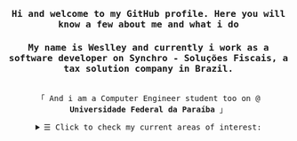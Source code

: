 <h3 align="center"><samp>Hi and welcome to my GitHub profile. Here you will know a few about me and what i do</samp><h3>
<h3 align="center"><samp><p>My name is Weslley and currently i work as a software developer on Synchro - Soluções Fiscais, a tax solution company in Brazil.</p></samp></h3>
 
<p align="center"><br>
 <samp>
   「 And i am a Computer Engineer student too on @ <b>Universidade Federal da Paraíba</b> 」<br>
 </samp>
</p>
 
 <details align="center">
   <summary> <samp>&#9776; Click to check my current areas of interest:</samp></summary>
   <p align="center"> <br>
     Statistics <br>
     Oerations Research <br>
     Competitive Programming <br>
  </samp>
  </p>
</details>

<!-- <h3 align="center"> Reach me </h3>
<img align="center" src= "[![Linkedin Badge](https://img.shields.io/badge/-blue?style=flat&logo=Linkedin&logoColor=white)](https://www.linkedin.com/in/weslleydeziderio/)"> -->
